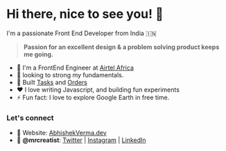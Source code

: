 # Hi there, nice to see you! 👋
I'm a passionate Front End Developer from India 🇮🇳

> **Passion for an excellent design & a problem solving product keeps me going.**

- 💼 I'm a FrontEnd Engineer at [Airtel Africa](https://airtel.africa/)
- 🔭 looking to strong my fundamentals.
- 🌱 Built [Tasks](https://www.github.com/mrcreatist/tasks) and [Orders](https://www.github.com/mrcreatist/orders)
- ❤️ I love writing Javascript, and building fun experiments
- ⚡ Fun fact: I love to explore Google Earth in free time.

### Let's connect
- :balloon: Website: [AbhishekVerma.dev](https://abhishekverma.dev)
- :magnet: **@mrcreatist**: [Twitter](https://www.twitter.com/mrcreatist) | [Instagram](https://www.instagram.com/mrcreatist) | [LinkedIn](https://www.linkedin.com/in/mrcreatist)
